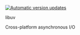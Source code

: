 [![Automatic version updates](https://github.com/ZOSOpenTools/libuvport/actions/workflows/bump.yml/badge.svg)](https://github.com/ZOSOpenTools/libuvport/actions/workflows/bump.yml)

libuv

Cross-platform asynchronous I/O
